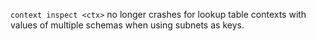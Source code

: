 `context inspect <ctx>` no longer crashes for lookup table contexts with
values of multiple schemas when using subnets as keys.
